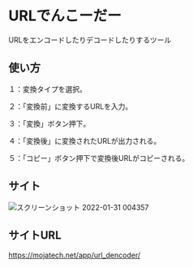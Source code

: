 # URLでんこーだー
URLをエンコードしたりデコードしたりするツール

## 使い方
１：変換タイプを選択。

２：「変換前」に変換するURLを入力。

３：「変換」ボタン押下。

４：「変換後」に変換されたURLが出力される。

５：「コピー」ボタン押下で変換後URLがコピーされる。


## サイト
![スクリーンショット 2022-01-31 004357](https://user-images.githubusercontent.com/84375912/151706622-d88a7715-56a3-412d-bd4b-8e1f848d955a.png)


## サイトURL
https://mojatech.net/app/url_dencoder/
